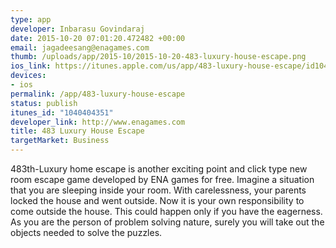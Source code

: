```yaml
--- 
type: app
developer: Inbarasu Govindaraj
date: 2015-10-20 07:01:20.472482 +00:00
email: jagadeesang@enagames.com
thumb: /uploads/app/2015-10/2015-10-20-483-luxury-house-escape.png
ios_link: https://itunes.apple.com/us/app/483-luxury-house-escape/id1040404351?mt=8
devices: 
- ios
permalink: /app/483-luxury-house-escape
status: publish
itunes_id: "1040404351"
developer_link: http://www.enagames.com
title: 483 Luxury House Escape
targetMarket: Business
---
```


483th-Luxury home escape is another exciting point and click type new room escape game developed by ENA games for free. Imagine a situation that you are sleeping inside your room. With carelessness, your parents locked the house and went outside. Now it is your own responsibility to come outside the house. This could happen only if you have the eagerness. As you are the person of problem solving nature, surely you will take out the objects needed to solve the puzzles. 
